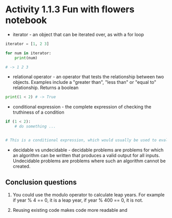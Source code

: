 # Activity 1.1.3 Fun with flowers notebook

* iterator - an object that can be iterated over, as with a for loop

```python
iterator = [1, 2 3]

for num in iterator:
    print(num)

# -> 1 2 3
```

* relational operator - an operator that tests the relationship between two objects. Examples include a "greater than", "less than" or "equal to" relationship. Returns a boolean

```python
print(1 < 2) # -> True
```

* conditional expression - the complete expression of checking the truthiness of a condition

```python
if (1 < 2):
    # do something ...


# This is a conditional expression, which would usually be used to evaluate a variable condition, then choose whether or not to execute the given code.
```

* decidable vs undecidable - decidable problems are problems for which an algorithm can be written that produces a valid output for all inputs. Undecidable problems are problems where such an algorithm cannot be created.

## Conclusion questions

1. You could use the modulo operator to calculate leap years. For example if year % 4 == 0, it is a leap year, if year % 400 == 0, it is not.

2. Reusing existing code makes code more readable and 
